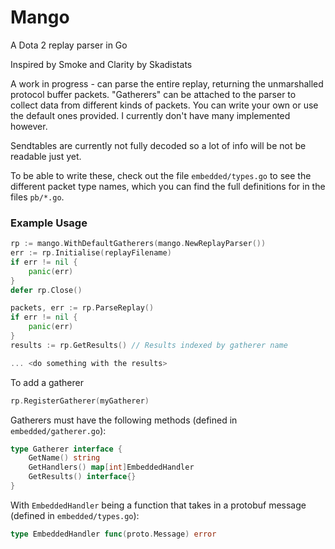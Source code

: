 # Mango
A Dota 2 replay parser in Go

Inspired by Smoke and Clarity by Skadistats

A work in progress - can parse the entire replay, returning the unmarshalled protocol buffer packets. "Gatherers" can be attached to the parser to collect data from different kinds of packets. You can write your own or use the default ones provided. I currently don't have many implemented however.

Sendtables are currently not fully decoded so a lot of info will be not be readable just yet.

To be able to write these, check out the file `embedded/types.go` to see the different packet type names, which you can find the full definitions for in the files `pb/*.go`.

### Example Usage
```go
rp := mango.WithDefaultGatherers(mango.NewReplayParser())
err := rp.Initialise(replayFilename)
if err != nil {
    panic(err)
}
defer rp.Close()

packets, err := rp.ParseReplay()
if err != nil {
    panic(err)
}
results := rp.GetResults() // Results indexed by gatherer name

... <do something with the results>
```
To add a gatherer
```go
rp.RegisterGatherer(myGatherer)
```
Gatherers must have the following methods (defined in `embedded/gatherer.go`):
```go
type Gatherer interface {
	GetName() string
	GetHandlers() map[int]EmbeddedHandler
	GetResults() interface{}
}
```
With `EmbeddedHandler` being a function that takes in a protobuf message (defined in `embedded/types.go`):
```go
type EmbeddedHandler func(proto.Message) error
```